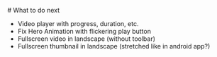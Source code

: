 # What to do next

* Video player with progress, duration, etc.
* Fix Hero Animation with flickering play button
* Fullscreen video in landscape (without toolbar)
* Fullscreen thumbnail in landscape (stretched like in android app?)